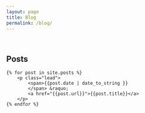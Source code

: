 ```yaml
---
layout: page
title: Blog
permalink: /blog/
---
```


<div class="clearfix"></div>
<div class="row">
    <br/>
    <div class="jumbotron">
    <h2 class="display-3">Posts</h2>
    
    {% for post in site.posts %}
        <p class="lead">
            <span>{{post.date | date_to_string }}
            </span> &raquo;
            <a href="{{post.url}}">{{post.title}}</a>
        </p>
    {% endfor %}

</div>



